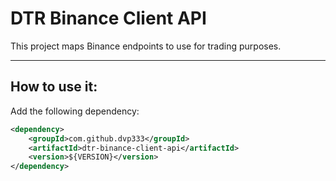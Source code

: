 # DTR Binance Client API
This project maps Binance endpoints to use for trading purposes.



---

## How to use it:

Add the following dependency:
````XML
<dependency>
    <groupId>com.github.dvp333</groupId>
    <artifactId>dtr-binance-client-api</artifactId>
    <version>${VERSION}</version>
</dependency>
